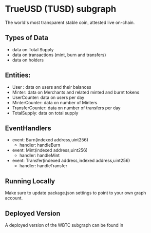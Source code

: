 # TrueUSD (TUSD) subgraph

The world's most transparent stable coin, attested live on-chain.

## Types of Data

- data on Total Supply
- data on transactions (mint, burn and transfers)
- data on holders

## Entities:

- User : data on users and their balances
- Minter: data on Merchants and related minted and burnt tokens
- UserCounter: data on users per day
- MinterCounter: data on number of Minters
- TransferCounter: data on number of transfers per day
- TotalSupply: data on total supply

## EventHandlers
- event: Burn(indexed address,uint256)
  - handler: handleBurn
- event: Mint(indexed address,uint256)
  - handler: handleMint
- event: Transfer(indexed address,indexed address,uint256)
  - handler: handleTransfer

## Running Locally

Make sure to update package.json settings to point to your own graph account.

## Deployed Version

A deployed version of the WBTC subgraph can be found in 


